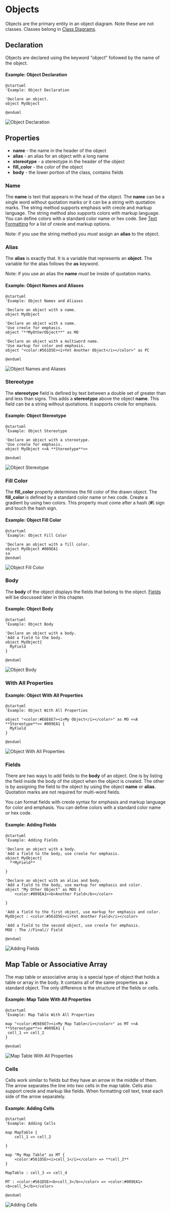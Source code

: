# Objects

Objects are the primary entity in an object diagram. Note these are not classes. Classes belong in [Class Diagrams](../class-diagram/).&#x20;

## Declaration

Objects are declared using the keyword "object" followed by the name of the object.

#### Example: Object Declaration

```
@startuml
'Example: Object Declaration

'Declare an object.
object MyObject

@enduml
```

![Object Declaration](../../../../.gitbook/assets/Objects01\_declaration.png)



## Properties

* **name** - the name in the header of the object
* **alias** - an alias for an object with a long name
* **stereotype** - a stereotype in the header of the object
* **fill\_color** - the color of the object
* **body** - the lower portion of the class, contains fields

### Name

The **name** is text that appears in the head of the object. The **name** can be a single word without quotation marks or it can be a string with quotation marks. The string method supports emphasis with creole and markup language. The string method also supports colors with markup language. You can define colors with a standard color name or hex code. See [Text Formatting](../text-formatting.md) for a list of creole and markup options.

Note: if you use the string method you _must_ assign an **alias** to the object.

### Alias

The **alias** is exactly that. It is a variable that represents an **object**. The variable for the alias follows the **as** keyword.

Note: if you use an alias the **name** _must_ be inside of quotation marks.

#### Example: Object Names and Aliases

```
@startuml
'Example: Object Names and Aliases

'Declare an object with a name.
object MyObject

'Declare an object with a name.
'Use creole for emphasis.
object "**MyOtherObject**" as MO

'Declare an object with a multiword name.
'Use markup for color and emphasis.
object "<color:#561D5E><i>Yet Another Object</i></color>" as PC

@enduml
```

![Object Names and Aliases](../../../../.gitbook/assets/Objects02\_name.png)

### Stereotype

The **stereotype** field is defined by text between a double set of greater than and less than signs. This adds a **stereotype** above the object **name**. This field can be a string without quotations. It supports creole for emphasis.

#### Example: Object Stereotype

```
@startuml
'Example: Object Stereotype

'Declare an object with a stereotype.
'Use creole for emphasis.
object MyObject <<A **Stereotype**>>

@enduml
```

![Object Stereotype](../../../../.gitbook/assets/Objects04\_stereotype.png)

### Fill Color

The **fill\_color** property determines the fill color of the drawn object. The **fill\_color** is defined by a standard color name or hex code. Create a gradient by using two colors. This property must come after a hash (**#**) sign and touch the hash sign.

#### Example: Object Fill Color

```
@startuml
'Example: Object Fill Color

'Declare an object with a fill color.
object MyObject #009EA1
sa
@enduml
```

![Object Fill Color](../../../../.gitbook/assets/Objects05\_fill\_color.png)

### Body

The **body** of the object displays the fields that belong to the object. [Fields](objects.md#adding-fields) will be discussed later in this chapter.

#### Example: Object Body

```
@startuml
'Example: Object Body

'Declare an object with a body.
'Add a field to the body.
object MyObject{
  MyField
}

@enduml
```

![Object Body](../../../../.gitbook/assets/Objects06\_body.png)

### With All Properties

#### Example: Object With All Properties

```
@startuml
'Example: Object With All Properties

object "<color:#E6E6E7><i>My Object</i></color>" as MO <<A **Stereotype**>> #009EA1 {
  MyField
}

@enduml
```

![Object With All Properties](../../../../.gitbook/assets/Objects007\_all\_props.png)

### Fields

There are two ways to add fields to the **body** of an object. One is by listing the field inside the body of the object when the object is created. The other is by assigning the field to the object by using the object **name** or **alias**. Quotation marks are not required for multi-word fields.&#x20;

You can format fields with creole syntax for emphasis and markup language for color and emphasis. You can define colors with a standard color name or hex code.

#### Example: Adding Fields

```
@startuml
'Example: Adding Fields

'Declare an object with a body.
'Add a field to the body, use creole for emphasis.
object MyObject{
  **MyField**
  
}

'Declare an object with an alias and body.
'Add a field to the body, use markup for emphasis and color.
object "My Other Object" as MOO {
    <color:#009EA1><b>Another Field</b></color>

}

'Add a field to the first object, use markup for emphasis and color.
MyObject : <color:#561D5E><i>Yet Another Field</i></color>

'Add a field to the second object, use creole for emphasis.
MOO : The //Final// Field

@enduml
```

![Adding Fields](<../../../../.gitbook/assets/Objects08\_fields (1).png>)

## Map Table or Associative Array

The map table or associative array is a special type of object that holds a table or array in the body. It contains all of the same properties as a standard object. The only difference is the structure of the fields or cells.

#### Example: Map Table With All Properties

```
@startuml
'Example: Map Table With All Properties

map "<color:#E6E6E7><i>My Map Table</i></color>" as MT <<A **Stereotype**>> #009EA1 {
 cell_1 => cell_2 
}

@enduml
```

![Map Table With All Properties](../../../../.gitbook/assets/MapArray01declaration.png)

### Cells

Cells work similar to fields but they have an arrow in the middle of them. The arrow separates the line into two cells in the map table. Cells also support creole and markup like fields. When formatting cell text, treat each side of the arrow separately.

#### Example: Adding Cells

```
@startuml
'Example: Adding Cells

map MapTable {
    cell_1 => cell_2

}

map "My Map Table" as MT {
    <color:#561D5E><i>cell_1</i></color> => **cell_2**
}

MapTable : cell_3 => cell_4

MT : <color:#561D5E><b>cell_3</b></color> => <color:#009EA1><b>cell_5</b></color>

@enduml
```

![Adding Cells](../../../../.gitbook/assets/MapArray02\_cells.png)


